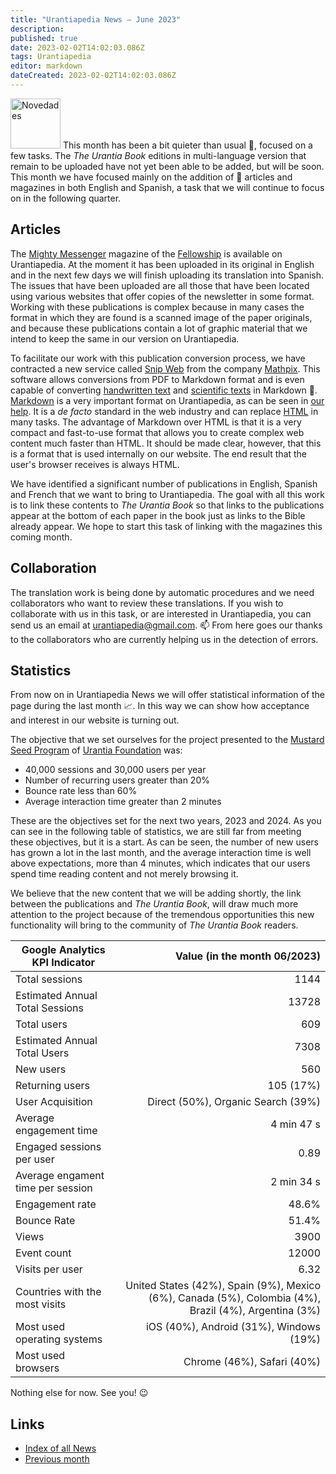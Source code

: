 ```yaml
---
title: "Urantiapedia News — June 2023"
description: 
published: true
date: 2023-02-02T14:02:03.086Z
tags: Urantiapedia
editor: markdown
dateCreated: 2023-02-02T14:02:03.086Z
---
```


<img src="/_assets/svg/icon-news.svg" alt="Novedades" style="width: 80px;"> This month has been a bit quieter than usual :sunrise:, focused on a few tasks. The _The Urantia Book_ editions in multi-language version that remain to be uploaded have not yet been able to be added, but will be soon. This month we have focused mainly on the addition of :page_with_curl: articles and magazines in both English and Spanish, a task that we will continue to focus on in the following quarter.

## Articles

The [Mighty Messenger](/en/index/articles/mighty_messenger) magazine of the [Fellowship](https://urantiabook.org/) is available on Urantiapedia. At the moment it has been uploaded in its original in English and in the next few days we will finish uploading its translation into Spanish. The issues that have been uploaded are all those that have been located using various websites that offer copies of the newsletter in some format. Working with these publications is complex because in many cases the format in which they are found is a scanned image of the paper originals, and because these publications contain a lot of graphic material that we intend to keep the same in our version on Urantiapedia.

To facilitate our work with this publication conversion process, we have contracted a new service called [Snip Web](https://snip.mathpix.com/) from the company [Mathpix](https://mathpix.com/). This software allows conversions from PDF to Markdown format and is even capable of converting [handwritten text](https://mathpix.com/handwriting-recognition) and [scientific texts](https://mathpix.com/docs/mathpix-markdown/overview) in Markdown :muscle:. [Markdown](https://commonmark.org/) is a very important format on Urantiapedia, as can be seen in [our help](/en/help/web_markdown_editor). It is a _de facto_ standard in the web industry and can replace [HTML](https://es.wikipedia.org/wiki/HTML) in many tasks. The advantage of Markdown over HTML is that it is a very compact and fast-to-use format that allows you to create complex web content much faster than HTML. It should be made clear, however, that this is a format that is used internally on our website. The end result that the user's browser receives is always HTML.

We have identified a significant number of publications in English, Spanish and French that we want to bring to Urantiapedia. The goal with all this work is to link these contents to _The Urantia Book_ so that links to the publications appear at the bottom of each paper in the book just as links to the Bible already appear. We hope to start this task of linking with the magazines this coming month. 

## Collaboration 

The translation work is being done by automatic procedures and we need collaborators who want to review these translations. If you wish to collaborate with us in this task, or are interested in Urantiapedia, you can send us an email at urantiapedia@gmail.com. :mailbox: From here goes our thanks to the collaborators who are currently helping us in the detection of errors.

## Statistics

From now on in Urantiapedia News we will offer statistical information of the page during the last month :chart_with_upwards_trend:. In this way we can show how acceptance and interest in our website is turning out. 

The objective that we set ourselves for the project presented to the [Mustard Seed Program](https://www.urantia.org/news/2023-03/mustard-seed-grants-program) of [Urantia Foundation](https://www.urantia.org/) was: 
- 40,000 sessions and 30,000 users per year 
- Number of recurring users greater than 20% 
- Bounce rate less than 60% 
- Average interaction time greater than 2 minutes

These are the objectives set for the next two years, 2023 and 2024. As you can see in the following table of statistics, we are still far from meeting these objectives, but it is a start. As can be seen, the number of new users has grown a lot in the last month, and the average interaction time is well above expectations, more than 4 minutes, which indicates that our users spend time reading content and not merely browsing it.

We believe that the new content that we will be adding shortly, the link between the publications and _The Urantia Book_, will draw much more attention to the project because of the tremendous opportunities this new functionality will bring to the community of _The Urantia Book_ readers.

Google Analytics KPI Indicator | Value (in the month 06/2023) 
--- | ---: 
Total sessions | 1144 
Estimated Annual Total Sessions | 13728 
Total users | 609 
Estimated Annual Total Users | 7308 
New users | 560 
Returning users | 105 (17%) 
User Acquisition | Direct (50%), Organic Search (39%) 
Average engagement time | 4 min 47 s 
Engaged sessions per user | 0.89 
Average engament time per session | 2 min 34 s 
Engagement rate | 48.6% 
Bounce Rate | 51.4% 
Views | 3900 
Event count | 12000 
Visits per user | 6.32
Countries with the most visits | United States (42%), Spain (9%), Mexico (6%), Canada (5%), Colombia (4%), Brazil (4%), Argentina (3%) 
Most used operating systems | iOS (40%), Android (31%), Windows (19%) 
Most used browsers | Chrome (46%), Safari (40%) 

Nothing else for now. See you! :wink: 

## Links 

- [Index of all News](/es/news) 
- [Previous month](/es/news/2023/05)

